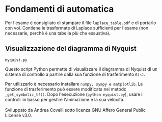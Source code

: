 # Fondamenti di automatica

Per l'esame è consigliato di stampare il file `laplace_table.pdf` e di portarlo con voi. Contiene le trasformate di Laplace sufficienti per l'esame (non necessarie, perchè è una tabella più che esaustiva).

## Visualizzazione del diagramma di Nyquist

`nyquist.py`<br>

Questo script Python permette di visualizzare il diagramma di Nyquist di un sistema di controllo a partire dalla sua funzione di trasferimento `G(s)`.

Per utilizzarlo è necessario installare `numpy, sympy e matplotlib`. La funzione di trasferimento può essere modificata nel metodo `_get_symbolic_tf()`. Dopo l'esecuzione (`python nyquist.py`), usare i controlli in basso per gestire l'animazione e la sua velocità.
<br><br>
Sviluppato da Andrea Covelli sotto licenza GNU Affero General Public License v3.0.